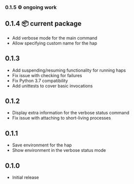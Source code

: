 ### 0.1.5 ⚙️ ongoing work


## 0.1.4 📦 current package

* Add verbose mode for the main command
* Allow specifying custom name for the hap


## 0.1.3

* Add suspending/resuming functionality for running haps
* Fix issue with checking for failures
* Fix Python 3.7 compatibility
* Add unittests to cover basic invocations


## 0.1.2

* Display extra information for the verbose status command
* Fix issue with attaching to short-living processes


## 0.1.1

* Save environment for the hap
* Show environment in the verbose status mode


## 0.1.0

* Initial release
